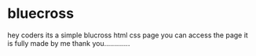 # bluecross

hey coders its a simple blucross html css page you can access the page it is fully made by me thank you.............
